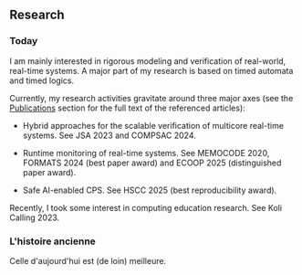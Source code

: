 ## Research

### Today

I am mainly interested in rigorous modeling and verification of real-world, real-time systems. A major part of my research is based on timed automata and timed logics. 

Currently, my research activities gravitate around three major axes (see the [Publications](https://mo-f.github.io/Mo-F/Publications) section for the full text of the referenced articles):

- Hybrid approaches for the scalable verification of multicore real-time systems. See JSA 2023 and COMPSAC 2024.

- Runtime monitoring of real-time systems. See MEMOCODE 2020, FORMATS 2024 (best paper award) and ECOOP 2025 (distinguished paper award). 

- Safe AI-enabled CPS. See HSCC 2025 (best reproducibility award). 

Recently, I took some interest in computing education research. See Koli Calling 2023. 

### L'histoire ancienne 

Celle d'aujourd'hui est (de loin) meilleure.  


